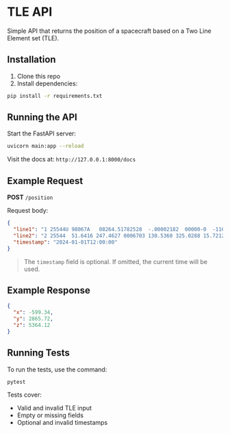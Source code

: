 # TLE API

Simple API that returns the position of a spacecraft based on a Two Line Element set (TLE).

## Installation

1. Clone this repo
2. Install dependencies:

```bash
pip install -r requirements.txt
```

## Running the API

Start the FastAPI server:

```bash
uvicorn main:app --reload
```

Visit the docs at: `http://127.0.0.1:8000/docs`

## Example Request

**POST** `/position`

Request body:

```json
{
  "line1": "1 25544U 98067A   08264.51782528  -.00002182  00000-0  -11606-4 0  2927",
  "line2": "2 25544  51.6416 247.4627 0006703 130.5360 325.0288 15.72125391563537",
  "timestamp": "2024-01-01T12:00:00"
}
```

> The `timestamp` field is optional. If omitted, the current time will be used.

## Example Response

```json
{
  "x": -599.34,
  "y": 2865.72,
  "z": 5364.12
}
```

## Running Tests

To run the tests, use the command:

```bash
pytest
```

Tests cover:

- Valid and invalid TLE input
- Empty or missing fields
- Optional and invalid timestamps
